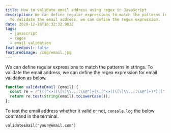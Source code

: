 ```yaml
---
title: How to validate email address using regex in JavaScript
description: We can define regular expressions to match the patterns in strings.
  To validate the email address, we can define the regex expression.
date: 2020-12-28T18:32:32.903Z
tags:
  - javascript
  - regex
  - email validation
featuredpost: false
featuredimage: /img/email.jpg
---
```

We can define regular expressions to match the patterns in strings. To validate the email address, we can define the regex expression for email validation as below.

```javascript
function validateEmail (email) {
  const re = /^(([^<>()\[\]\\.,;:\s@"]+(\.[^<>()\[\]\\.,;:\s@"]+)*)|(".+"))@((\[[0-9]{1,3}\.[0-9]{1,3}\.[0-9]{1,3}\.[0-9]{1,3}\])|(([a-zA-Z\-0-9]+\.)+[a-zA-Z]{2,}))$/;
  return re.test(String(email).toLowerCase());
};
```
To test the email address whether it valid or not, `console.log` the below command in the terminal.

```
validateEmail("your@email.com")
```
